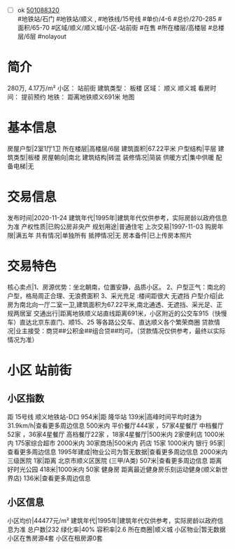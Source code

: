 - [ ] ok [501088320](https://bj.5i5j.com/ershoufang/501088320.html)  
 #地铁站/石门 #地铁站/顺义 ,  #地铁线/15号线
#单价/4-6 #总价/270-285 #面积/65-70   #区域/顺义/顺义城/小区-站前街 #在售 #所在楼层/高楼层 #总楼层/6层 #nolayout 
# 简介 
 280万,  4.17万/m² 
小区： 站前街
建筑类型： 板楼
区域： 顺义 顺义城
看房时间： 提前预约
地铁： 距离地铁顺义691米 地图
# 基本信息 
 房屋户型|2室1厅1卫
所在楼层|高楼层/6层
建筑面积|67.22平米
户型结构|平层
建筑类型|板楼
房屋朝向|南北
建筑结构|砖混
装修情况|简装
供暖方式|集中供暖
配备电梯|无
# 交易信息 
 发布时间|2020-11-24
建筑年代|1995年|建筑年代仅供参考，实际房龄以政府信息为准
产权性质|已购公房非央产
规划用途|普通住宅
上次交易|1997-11-03
购房年限|满五年
共有情况|单独所有
抵押情况|无
房本备件|已上传房本照片
# 交易特色 
 核心卖点|1、房源优势：坐北朝南，位置安静，品质小区。
2、户型正气：南北的户型，格局周正合理、无浪费面积
3、采光充足 :楼间距很大 无遮挡
户型介绍|此房为南北向一厅二室一卫,建筑面积为67.22平米,南北通透、无遮挡、采光足、正规两居室
交通出行|距离地铁顺义站直线距离691米，小区附近的公交车915（快慢车）直达北京东直门、顺15、25 等各路公交车、直达顺义各个繁荣商圈
贷款情况|业主接受：商贷##公积金##组合贷##均可。（贷款情况仅供参考，最终以实际情况为准）
# 小区 站前街
## 小区指数 
 距 15号线 顺义地铁站-D口 954米|距 隆华站 139米|高峰时间平均时速为31.9km/h|查看更多周边信息
500米内 平价餐厅444家 ，57家4星餐厅
中档餐厅52家 ，36家4星餐厅
高档餐厅22家 ，18家4星餐厅|500米内 2家便利店
1000米内 175家综合超市
2000米内 30家商场|500米内 药店 15家
1000米内 银行 95家|查看更多周边信息
1995年建成|物业公司为暂无数据|查看更多周边信息
2000米内 三级医院 1家|距离 北京市顺义区医院 (三甲/A类) 507米|查看更多周边信息
距离 好时光公园 418米|1000米内 50家 健身房
距离最近健身房乐刻运动健身(顺义新世界店) 136米|查看更多周边信息
## 小区信息 
 小区均价|44477元/m²
建筑年代|1995年|建筑年代仅供参考，实际房龄以政府信息为准
总户数|232
绿化率|40%
容积率|2.6
所在商圈|顺义城
小区物业|暂无数据
小区在售房源4套
小区在租房源0套

